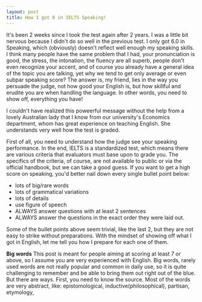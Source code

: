 ```yaml
---
layout: post
title: How I got 8 in IELTS Speaking!
---
```

It's been 2 weeks since I took the test again after 2 years. I was a little bit nervous because I didn't do so well in the previous test. I only got 6.0 in Speaking, which (obviously) doesn't reflect well enough my speaking skills. I think many people have the same problem that I had, your pronunciation is good, the stress, the intonation, the fluency are all superb, people don't even recognize your accent, and of course you already have a general idea of the topic you are talking, yet why we tend to get only average or even subpar speaking score? The answer is, my friend, lies in the way you persuade the judge, not how good your English is, but how skillful and erudite you are when handling the language. In other words, you need to show off, everything you have!

I couldn't have realized this poweerful message without the help from a lovely Australian lady that I know from our university's Economics department, whom has great experience on teaching English. She understands very well how the test is graded.

First of all, you need to understand how the judge see your speaking performance. In the end, IELTS is a standardized test, which means there are various criteria that evaluators must base upon to grade you. The specifics of the criteria, of course, are not available to public or via the official handbook, but we can take a good guess. If you want to get a high score on speaking, you'd better nail down every single bullet point below:
* lots of big/rare words
* lots of grammatical variations
* lots of details
* use figure of speech
* ALWAYS answer questions with at least 2 sentences
* ALWAYS answer the questions in the exact order they were laid out.

Some of the bullet points above seem trivial, like the last 2, but they are not easy to strike without preparations. With the mindset of showing off what I got in English, let me tell you how I prepare for each one of them.

**Big words**
This post is meant for people aiming at scoring at least 7 or above, so I assume you are very experienced with English. Big words, rarely used words are not really popular and common in daily use, so it is quite challenging to remember and be able to bring them out right out of the blue. But there are ways.
First, you need to know the source. Most of the words are very abstract, like: epistomological, inductive(philosophical), partisan, etymology, 

